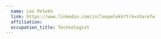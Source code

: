 ```yaml
---
  name: Lev Pelekh
  link: https://www.linkedin.com/in/leopelekh?trk=shareTw
  affiliation:
  occupation_title: Technologist
---
```

